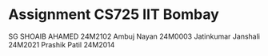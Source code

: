 # Assignment CS725 IIT Bombay
 
SG SHOAIB AHAMED 24M2102
Ambuj Nayan 24M0003
Jatinkumar Janshali 24M2021
Prashik Patil 24M2014
